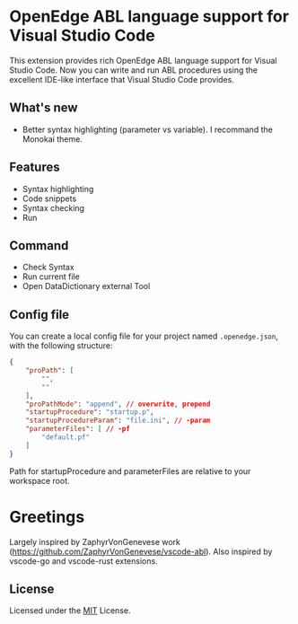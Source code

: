 # OpenEdge ABL language support for Visual Studio Code
This extension provides rich OpenEdge ABL language support for Visual Studio Code. Now you can write and run ABL procedures using the excellent IDE-like interface that Visual Studio Code provides.

## What's new
* Better syntax highlighting (parameter vs variable). I recommand the Monokai theme.

## Features

* Syntax highlighting
* Code snippets
* Syntax checking
* Run

## Command
* Check Syntax
* Run current file
* Open DataDictionary external Tool

## Config file
You can create a local config file for your project named `.openedge.json`, with the following structure:
```JSON
{
    "proPath": [
        "",
        ""
    ],
    "proPathMode": "append", // overwrite, prepend
    "startupProcedure": "startup.p",
    "startupProcedureParam": "file.ini", // -param
    "parameterFiles": [ // -pf
        "default.pf"
    ]
}
```
Path for startupProcedure and parameterFiles are relative to your workspace root.

# Greetings
Largely inspired by ZaphyrVonGenevese work (https://github.com/ZaphyrVonGenevese/vscode-abl).
Also inspired by vscode-go and vscode-rust extensions.

## License


Licensed under the [MIT](LICENSE) License.